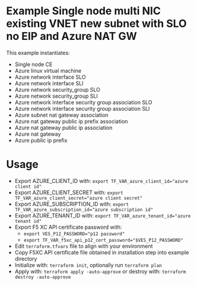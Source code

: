 # Example Single node multi NIC existing VNET new subnet with SLO no EIP and Azure NAT GW

This example instantiates:

- Single node CE
- Azure linux virtual machine
- Azure network interface SLO
- Azure network interface SLI
- Azure network security_group SLO
- Azure network security_group SLI
- Azure network interface security group association SLO
- Azure network interface security group association SLI
- Azure subnet nat gateway association
- Azure nat gateway public ip prefix association
- Azure nat gateway public ip association
- Azure nat gateway
- Azure public ip prefix

# Usage

- Export AZURE_CLIENT_ID with: `export TF_VAR_azure_client_id="azure client id"`
- Export AZURE_CLIENT_SECRET with: `export TF_VAR_azure_client_secret="azure client secret"`
- Export AZURE_SUBSCRIPTION_ID with: `export TF_VAR_azure_subscription_id="azure subscription id"`
- Export AZURE_TENANT_ID with: `export TF_VAR_azure_tenant_id="azure tenant id"`
- Export F5 XC API certificate password with:
    * `export VES_P12_PASSWORD="p12 password"`
    * `export TF_VAR_f5xc_api_p12_cert_password="$VES_P12_PASSWORD"`
- Edit `terraform.tfvars` file to align with your environment
- Copy F5XC API certificate file obtained in installation step into example directory
- Initialize with: `terraform init`, optionally run `terraform plan`
- Apply with: `terraform apply -auto-approve` or destroy with: `terraform destroy -auto-approve`